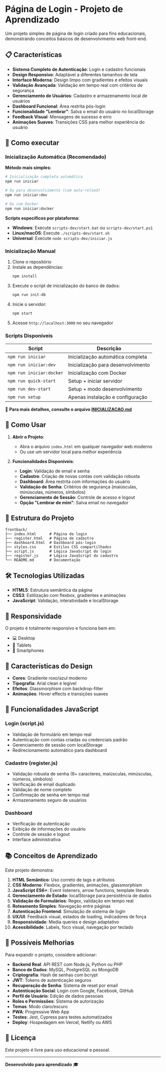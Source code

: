 # Página de Login - Projeto de Aprendizado

Um projeto simples de página de login criado para fins educacionais, demonstrando conceitos básicos de desenvolvimento web front-end.

## 📋 Características

- **Sistema Completo de Autenticação**: Login e cadastro funcionais
- **Design Responsivo**: Adaptável a diferentes tamanhos de tela
- **Interface Moderna**: Design limpo com gradientes e efeitos visuais
- **Validação Avançada**: Validação em tempo real com critérios de segurança
- **Gerenciamento de Usuários**: Cadastro e armazenamento local de usuários
- **Dashboard Funcional**: Área restrita pós-login
- **Funcionalidade "Lembrar"**: Salva o email do usuário no localStorage
- **Feedback Visual**: Mensagens de sucesso e erro
- **Animações Suaves**: Transições CSS para melhor experiência do usuário

## 🚀 Como executar

### Inicialização Automática (Recomendado)

**Método mais simples:**
```bash
# Inicialização completa automática
npm run iniciar

# Ou para desenvolvimento (com auto-reload)
npm run iniciar:dev

# Ou com Docker
npm run iniciar:docker
```

**Scripts específicos por plataforma:**
- **Windows**: Execute `scripts-dev/start.bat` ou `scripts-dev/start.ps1`
- **Linux/macOS**: Execute `./scripts-dev/start.sh`
- **Universal**: Execute `node scripts-dev/iniciar.js`

### Inicialização Manual

1. Clone o repositório
2. Instale as dependências:
   ```bash
   npm install
   ```
3. Execute o script de inicialização do banco de dados:
   ```bash
   npm run init-db
   ```
4. Inicie o servidor:
   ```bash
   npm start
   ```
5. Acesse `http://localhost:3000` no seu navegador

### Scripts Disponíveis

| Script | Descrição |
|--------|-----------|
| `npm run iniciar` | Inicialização automática completa |
| `npm run iniciar:dev` | Inicialização para desenvolvimento |
| `npm run iniciar:docker` | Inicialização com Docker |
| `npm run quick-start` | Setup + iniciar servidor |
| `npm run dev-start` | Setup + modo desenvolvimento |
| `npm run setup` | Apenas instalação e configuração |

📖 **Para mais detalhes, consulte o arquivo [INICIALIZACAO.md](scripts-dev/INICIALIZACAO.md)**

## 🔧 Como Usar

1. **Abrir o Projeto**:
   - Abra o arquivo `index.html` em qualquer navegador web moderno
   - Ou use um servidor local para melhor experiência



3. **Funcionalidades Disponíveis**:
   - **Login**: Validação de email e senha
   - **Cadastro**: Criação de novas contas com validação robusta
   - **Dashboard**: Área restrita com informações do usuário
   - **Validação de Senha**: Critérios de segurança (maiúsculas, minúsculas, números, símbolos)
   - **Gerenciamento de Sessão**: Controle de acesso e logout
   - **Opção "Lembrar de mim"**: Salva email no navegador

## 📁 Estrutura do Projeto

```
frontback/
├── index.html      # Página de login
├── register.html   # Página de cadastro
├── dashboard.html  # Dashboard pós-login
├── styles.css      # Estilos CSS compartilhados
├── script.js       # Lógica JavaScript do login
├── register.js     # Lógica JavaScript do cadastro
└── README.md       # Documentação
```

## 🛠️ Tecnologias Utilizadas

- **HTML5**: Estrutura semântica da página
- **CSS3**: Estilização com flexbox, gradientes e animações
- **JavaScript**: Validação, interatividade e localStorage

## 📱 Responsividade

O projeto é totalmente responsivo e funciona bem em:
- 💻 Desktop
- 📱 Tablets
- 📱 Smartphones

## 🎨 Características do Design

- **Cores**: Gradiente roxo/azul moderno
- **Tipografia**: Arial clean e legível
- **Efeitos**: Glassmorphism com backdrop-filter
- **Animações**: Hover effects e transições suaves

## 🔧 Funcionalidades JavaScript

### Login (script.js)
- Validação de formulário em tempo real
- Autenticação com contas criadas ou credenciais padrão
- Gerenciamento de sessão com localStorage
- Redirecionamento automático para dashboard

### Cadastro (register.js)
- Validação robusta de senha (8+ caracteres, maiúsculas, minúsculas, números, símbolos)
- Verificação de email duplicado
- Validação de nome completo
- Confirmação de senha em tempo real
- Armazenamento seguro de usuários

### Dashboard
- Verificação de autenticação
- Exibição de informações do usuário
- Controle de sessão e logout
- Interface administrativa

## 📚 Conceitos de Aprendizado

Este projeto demonstra:

1. **HTML Semântico**: Uso correto de tags e atributos
2. **CSS Moderno**: Flexbox, gradientes, animações, glassmorphism
3. **JavaScript ES6+**: Event listeners, arrow functions, template literals
4. **Gerenciamento de Estado**: localStorage para persistência de dados
5. **Validação de Formulários**: Regex, validação em tempo real
6. **Roteamento Simples**: Navegação entre páginas
7. **Autenticação Frontend**: Simulação de sistema de login
8. **UX/UI**: Feedback visual, estados de loading, indicadores de força
9. **Responsividade**: Media queries e design adaptativo
10. **Acessibilidade**: Labels, foco visual, navegação por teclado

## 🚀 Possíveis Melhorias

Para expandir o projeto, considere adicionar:

- **Backend Real**: API REST com Node.js, Python ou PHP
- **Banco de Dados**: MySQL, PostgreSQL ou MongoDB
- **Criptografia**: Hash de senhas com bcrypt
- **JWT**: Tokens de autenticação seguros
- **Recuperação de Senha**: Sistema de reset por email
- **Autenticação Social**: Login com Google, Facebook, GitHub
- **Perfil de Usuário**: Edição de dados pessoais
- **Roles e Permissões**: Sistema de autorização
- **Temas**: Modo claro/escuro
- **PWA**: Progressive Web App
- **Testes**: Jest, Cypress para testes automatizados
- **Deploy**: Hospedagem em Vercel, Netlify ou AWS

## 📄 Licença

Este projeto é livre para uso educacional e pessoal.

---

**Desenvolvido para aprendizado** 🎓
